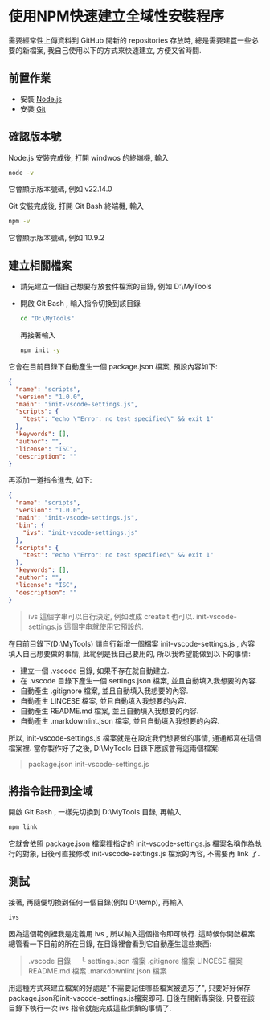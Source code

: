 # 使用NPM快速建立全域性安裝程序

需要經常性上傳資料到 GitHub 開新的 repositories 存放時, 總是需要建罝一些必要的新檔案, 我自己使用以下的方式來快速建立, 方便又省時間.

## 前置作業

- 安裝 [Node.js](https://nodejs.org/zh-tw)
- 安裝 [Git](https://git-scm.com/downloads)

## 確認版本號

Node.js 安裝完成後, 打開 windwos 的終端機, 輸入

```bash
node -v
```

它會顯示版本號碼, 例如 v22.14.0

Git 安裝完成後, 打開 Git Bash 終端機, 輸入

``` bash
npm -v
```

它會顯示版本號碼, 例如 10.9.2

## 建立相關檔案

- 請先建立一個自己想要存放套件檔案的目錄, 例如 D:\MyTools
- 開啟 Git Bash , 輸入指令切換到該目錄

  ``` bash
  cd "D:\MyTools"
  ```

  再接著輸入

  ``` bash
  npm init -y
  ```

它會在目前目錄下自動產生一個 package.json 檔案, 預設內容如下:

``` json
{
  "name": "scripts",
  "version": "1.0.0",
  "main": "init-vscode-settings.js",
  "scripts": {
    "test": "echo \"Error: no test specified\" && exit 1"
  },
  "keywords": [],
  "author": "",
  "license": "ISC",
  "description": ""
}
```

再添加一道指令進去, 如下:

``` json
{
  "name": "scripts",
  "version": "1.0.0",
  "main": "init-vscode-settings.js",
  "bin": {
    "ivs": "init-vscode-settings.js"
  },
  "scripts": {
    "test": "echo \"Error: no test specified\" && exit 1"
  },
  "keywords": [],
  "author": "",
  "license": "ISC",
  "description": ""
}

```

>ivs 這個字串可以自行決定, 例如改成 createit 也可以.
>init-vscode-settings.js 這個字串就使用它預設的.

在目前目錄下(D:\MyTools) 請自行新增一個檔案 init-vscode-settings.js , 內容填入自己想要做的事情, 此範例是我自己要用的, 所以我希望能做到以下的事情:

- 建立一個 .vscode 目錄, 如果不存在就自動建立.
- 在 .vscode 目錄下產生一個 settings.json 檔案, 並且自動填入我想要的內容.
- 自動產生 .gitignore 檔案, 並且自動填入我想要的內容.
- 自動產生 LINCESE 檔案, 並且自動填入我想要的內容.
- 自動產生 README.md 檔案, 並且自動填入我想要的內容.
- 自動產生 .markdownlint.json 檔案, 並且自動填入我想要的內容.

所以, init-vscode-settings.js 檔案就是在設定我們想要做的事情, 通通都寫在這個檔案裡.
當你製作好了之後, D:\MyTools 目錄下應該會有這兩個檔案:

> package.json
> init-vscode-settings.js

## 將指令註冊到全域

開啟 Git Bash , 一樣先切換到 D:\MyTools 目錄, 再輸入

``` bash
npm link
```

它就會依照 package.json 檔案裡指定的 init-vscode-settings.js 檔案名稱作為執行的對象, 日後可直接修改 init-vscode-settings.js 檔案的內容, 不需要再 link 了.

## 測試

接著, 再隨便切換到任何一個目錄(例如 D:\temp), 再輸入

``` bash
ivs
```

因為這個範例裡我是定義用 ivs , 所以輸入這個指令即可執行.
這時候你開啟檔案總管看一下目前的所在目錄, 在目錄裡會看到它自動產生這些東西:

> .vscode 目錄
> &nbsp;&nbsp;&nbsp;&nbsp;└ settings.json 檔案
> .gitignore 檔案
> LINCESE 檔案
> README.md 檔案
> .markdownlint.json 檔案

用這種方式來建立檔案的好處是"不需要記住哪些檔案被遺忘了", 只要好好保存package.json和init-vscode-settings.js檔案即可.
日後在開新專案後, 只要在該目錄下執行一次 ivs 指令就能完成這些煩鎖的事情了.

